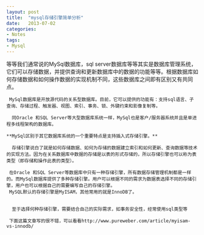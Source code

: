 ```yaml
---
layout: post
title:  "mysql存储引擎简单分析"
date:   2013-07-02
categories: 
- Notes 
tags:
- Mysql
---
```

   等等我们通常说的MySql数据库，sql server数据库等等其实是数据库管理系统，它们可以存储数据，并提供查询和更新数据库中的数据的功能等等。根据数据库如何存储数据和如何操作数据的实现机制不同，这些数据库之间即有区别又有共同点。
   
     MySql数据库是开放源代码的关系型数据库。目前，它可以提供的功能有：支持sql语言、子查询、存储过程、触发器、视图、索引、事务、锁、外键约束和影像复制等。
    
      同Oracle 和SQL Server等大型数据库系统一样，MySql也是客户/服务器系统并且是单进程多线程架构的数据库。
      
    **MySql区别于其它数据库系统的一个重要特点是支持插入式存储引擎。**
    
      存储引擎说白了就是如何存储数据、如何为存储的数据建立索引和如何更新、查询数据等技术的实现方法。因为在关系数据库中数据的存储是以表的形式存储的，所以存储引擎也可以称为表类型（即存储和操作此表的类型）。
      
     在Oracle 和SQL Server等数据库中只有一种存储引擎，所有数据存储管理机制都是一样的。而MySql数据库提供了多种存储引擎。用户可以根据不同的需求为数据表选择不同的存储引擎，用户也可以根据自己的需要编写自己的存储引擎。
     MySQL默认的存储引擎是MyISAM，其他常用的就是InnoDB了。
    
     
      至于选择何种存储引擎，需要结合自己的实际需求，如事务安全性，经常使用sql类型等
     
     下面这篇文章写的很不错，可以看看http://www.pureweber.com/article/myisam-vs-innodb/
 
